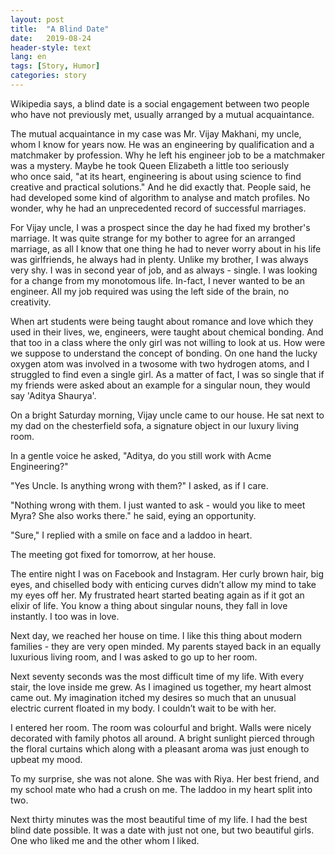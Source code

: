 ```yaml
---
layout: post
title:  "A Blind Date"
date:   2019-08-24
header-style: text
lang: en
tags: [Story, Humor]
categories: story
---
```

Wikipedia says, a blind date is a social engagement between two people who have not previously met, usually arranged by a mutual acquaintance. 

The mutual acquaintance in my case was Mr. Vijay Makhani, my uncle, whom I know for years now. He was an engineering by qualification and a matchmaker by profession. Why he left his engineer job to be a matchmaker was a mystery. Maybe he took Queen Elizabeth a little too seriously who once said, "at its heart, engineering is about using science to find creative and practical solutions." And he did exactly that. People said, he had developed some kind of algorithm to analyse and match profiles. No wonder, why he had an unprecedented record of successful marriages.

For Vijay uncle, I was a prospect since the day he had fixed my brother's marriage. It was quite strange for my bother to agree for an arranged marriage, as all I know that one thing he had to never worry about in his life was girlfriends, he always had in plenty. Unlike my brother, I was always very shy. I was in second year of job, and as always - single. I was looking for a change from my monotomous life. In-fact, I never wanted to be an engineer. All my job required was using the left side of the brain, no creativity.

When art students were being taught about romance and love which they used in their lives, we, engineers, were taught about chemical bonding. And that too in a class where the only girl was not willing to look at us. How were we suppose to understand the concept of bonding. On one hand the lucky oxygen atom was involved in a twosome with two hydrogen atoms, and I struggled to find even a single girl. As a matter of fact, I was so single that if my friends were asked about an example for a singular noun, they would say 'Aditya Shaurya'. 

On a bright Saturday morning, Vijay uncle came to our house. He sat next to my dad on the chesterfield sofa, a signature object in our luxury living room. 

In a gentle voice he asked, "Aditya, do you still work with Acme Engineering?" 

"Yes Uncle. Is anything wrong with them?" I asked, as if I care. 

"Nothing wrong with them. I just wanted to ask - would you like to meet Myra? She also works there." he said, eying an opportunity.

"Sure," I replied with a smile on face and a laddoo in heart.

The meeting got fixed for tomorrow, at her house. 

The entire night I was on Facebook and Instagram. Her curly brown hair, big eyes, and chiselled body with enticing curves didn’t allow my mind to take my eyes off her. My frustrated heart started beating again as if it got an elixir of life. You know a thing about singular nouns, they fall in love instantly. I too was in love.

Next day, we reached her house on time. I like this thing about modern families - they are very open minded. My parents stayed back in an equally luxurious living room, and I was asked to go up to her room.

Next seventy seconds was the most difficult time of my life. With every stair, the love inside me grew. As I imagined us together, my heart almost came out.  My imagination itched my desires so much that an unusual electric current floated in my body. I couldn’t wait to be with her.

I entered her room. The room was colourful and bright. Walls were nicely decorated with family photos all around. A bright sunlight pierced through the floral curtains which along with a pleasant aroma was just enough to upbeat my mood.

To my surprise, she was not alone. She was with Riya. Her best friend, and my school mate who had a crush on me. The laddoo in my heart split into two.

Next thirty minutes was the most beautiful time of my life. I had the best blind date possible. It was a date with just not one, but two beautiful girls. One who liked me and the other whom I liked.
